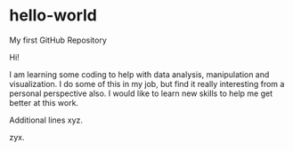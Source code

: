 # hello-world
My first GitHub Repository

Hi!

I am learning some coding to help with data analysis, manipulation and visualization. I do some of this in my job, but find it really interesting from a personal perspective also. I would like to learn new skills to help me get better at this work.

Additional lines xyz.

zyx.
